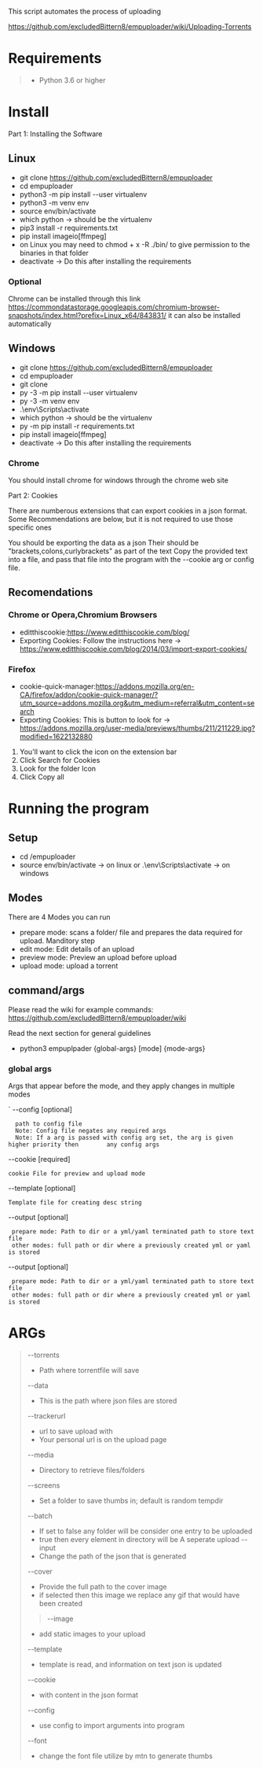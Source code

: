 This script automates the process of uploading

https://github.com/excludedBittern8/empuploader/wiki/Uploading-Torrents


# Requirements

> - Python 3.6 or higher


# Install
Part 1: Installing the Software

## Linux
- git clone https://github.com/excludedBittern8/empuploader
- cd empuploader
- python3 -m pip install --user virtualenv
- python3 -m venv env
- source env/bin/activate
- which python -> should be the virtualenv
- pip3 install -r requirements.txt
- pip install imageio[ffmpeg]
- on Linux you may need to chmod + x -R ./bin/ to give permission to the binaries in that folder
- deactivate -> Do this after installing the requirements
### Optional 
Chrome can be installed through this link https://commondatastorage.googleapis.com/chromium-browser-snapshots/index.html?prefix=Linux_x64/843831/
it can also be installed automatically

## Windows
- git clone https://github.com/excludedBittern8/empuploader
- cd empuploader
- git clone ​
- py -3 -m pip install --user virtualenv
- py -3 -m venv env
- .\env\Scripts\activate
- which python -> should be the virtualenv
- py -m pip install -r requirements.txt
- pip install imageio[ffmpeg]
- deactivate -> Do this after installing the requirements
### Chrome
You should install chrome for windows through the chrome web site



Part 2: Cookies

There are numberous extensions that can export cookies in a json format. Some Recommendations are below, but it is not required to use those specific ones

You should be exporting the data as a json
Their should be "brackets,colons,curlybrackets" as part of the text
Copy the provided text into a file, and pass that file into the program with the --cookie arg or config file.

## Recomendations

### Chrome or Opera,Chromium Browsers 

* editthiscookie:https://www.editthiscookie.com/blog/
* Exporting Cookies: Follow the instructions here -> https://www.editthiscookie.com/blog/2014/03/import-export-cookies/


### Firefox 

* cookie-quick-manager:https://addons.mozilla.org/en-CA/firefox/addon/cookie-quick-manager/?utm_source=addons.mozilla.org&utm_medium=referral&utm_content=search
* Exporting Cookies: This is button to look for ->  https://addons.mozilla.org/user-media/previews/thumbs/211/211229.jpg?modified=1622132880

1. You'll want to click the icon on the extension bar
2. Click Search for Cookies
3. Look for the folder Icon 
4. Click Copy all




# Running the program

## Setup
- cd /empuploader 
- source env/bin/activate -> on linux or .\env\Scripts\activate -> on windows

## Modes
There are 4 Modes you can run 
- prepare mode: scans a folder/ file and prepares the data required for upload. Manditory step
- edit mode: Edit details of an upload
- preview mode: Preview an upload before upload
- upload mode: upload a torrent

## command/args
Please read the wiki for example commands: https://github.com/excludedBittern8/empuploader/wiki

Read the next section for general guidelines

- python3 empuplpader {global-args} [mode] {mode-args}

### global args
Args that appear before the mode, and they apply changes in multiple modes


`
--config  [optional]
 ```
   path to config file
   Note: Config file negates any required args
   Note: If a arg is passed with config arg set, the arg is given higher priority then        any config args
 ```


--cookie [required]
 ```
cookie File for preview and upload mode
 ```


--template [optional]
 ```
Template file for creating desc string
 ```


 --output [optional]
  ```
   prepare mode: Path to dir or a yml/yaml terminated path to store text file
   other modes: full path or dir where a previously created yml or yaml is stored
 ```
 
 --output [optional]
  ```
   prepare mode: Path to dir or a yml/yaml terminated path to store text file
   other modes: full path or dir where a previously created yml or yaml is stored
 ```














# ARGs

> --torrents 
>  - Path where torrentfile will  save
> 
> --data
> - This is the path where json files are stored
> 
> --trackerurl
> - url to save upload with
> - Your personal url is on the upload page
> 
> --media
> - Directory to retrieve files/folders 
> 
> --screens
> - Set a folder to save thumbs in; default is random tempdir
> 
> --batch
> - If set to false any folder will be consider one entry to be uploaded
> - true then every element in directory will be A seperate upload 
> --input
> - Change the path of the json that is generated 
> 
> --cover
> - Provide the full path to the cover image
> - if selected then this image we replace any gif that would have been created
> > 
> > --image
> - add static images to your upload
> 
> --template
> - template is read, and information on text json is updated
> 
> --cookie
> - with content in the json format
> 
> 
> --config
> - use config to import arguments into program
> 
>--font
> - change the font file utilize by mtn to generate thumbs





